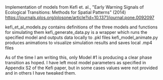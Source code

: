 Implementation of models from Kefi et. al., "Early Warning Signals of Ecological Transitions: Methods for Spatial Patterns" (2014)
https://journals.plos.org/plosone/article?id=10.1371/journal.pone.0092097

kefi_et_al_models.py contains definitions of the three models and functions for simulating them
kefi_generate_data.py is a wrapper which runs the specified model and outputs data locally to .pkl files
kefi_model_animate.py produces animations to visualize simulation results and saves local .mp4 files


As of the time I am writing this, only Model #1 is producing a clear phase transition as hoped. I have left most model parameters as specified in Appendix S2 of the Kefi paper, but in some cases values were not provided and in others I have tweaked them. 
